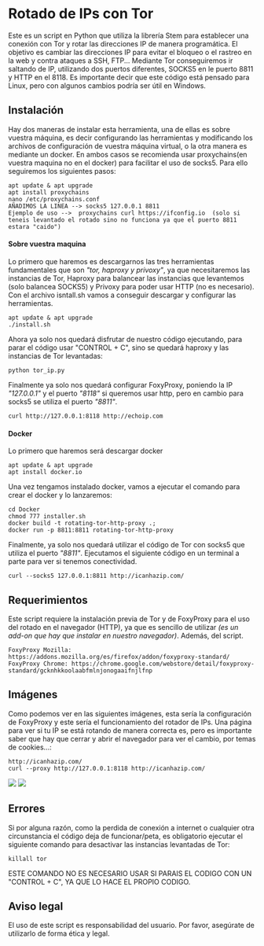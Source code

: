 # Rotado de IPs con Tor

Este es un script en Python que utiliza la librería Stem para establecer una conexión con Tor y rotar las direcciones IP de manera programática. El objetivo es cambiar las direcciones IP para evitar el bloqueo o el rastreo en la web y contra ataques a SSH, FTP... Mediante Tor conseguiremos ir saltando de IP, utilizando dos puertos diferentes, SOCKS5 en le puerto 8811 y HTTP en el 8118. Es importante decir que este código está pensado para Linux, pero con algunos cambios podría ser útil en Windows.

## Instalación

Hay dos maneras de instalar esta herramienta, una de ellas es sobre vuestra máquina, es decir configurando las herramientas y modificando los archivos de configuración de vuestra máquina virtual, o la otra manera es mediante un docker. En ambos casos se recomienda usar proxychains(en vuestra maquina no en el docker) para facilitar el uso de socks5. Para ello seguiremos los siguientes pasos:

```
apt update & apt upgrade
apt install proxychains
nano /etc/proxychains.conf
AÑADIMOS LA LINEA --> socks5 127.0.0.1 8811
Ejemplo de uso -->  proxychains curl https://ifconfig.io  (solo si teneis levantado el rotado sino no funciona ya que el puerto 8811 estara "caido")
```

#### Sobre vuestra maquina
Lo primero que haremos es descargarnos las tres herramientas fundamentales que son _"tor, haproxy y privoxy"_, ya que necesitaremos las instancias de Tor, Haproxy para balancear las instancias que levantemos (solo balancea SOCKS5) y Privoxy para poder usar HTTP (no es necesario). Con el archivo isntall.sh vamos a conseguir descargar y configurar las herramientas.

```
apt update & apt upgrade
./install.sh
```

Ahora ya solo nos quedará disfrutar de nuestro código ejecutando, para parar el código usar "CONTROL + C", sino se quedará haproxy y las instancias de Tor levantadas:

```
python tor_ip.py
```

Finalmente ya solo nos quedará configurar FoxyProxy, poniendo la IP _"127.0.0.1"_ y el puerto _"8118"_ si queremos usar http, pero en cambio para socks5 se utiliza el puerto _"8811"_.

```
curl http://127.0.0.1:8118 http://echoip.com
```
#### Docker
Lo primero que haremos será descargar docker
```
apt update & apt upgrade
apt install docker.io
```

Una vez tengamos instalado docker, vamos a ejecutar el comando para crear el docker y lo lanzaremos:

```
cd Docker
chmod 777 installer.sh
docker build -t rotating-tor-http-proxy .;
docker run -p 8811:8811 rotating-tor-http-proxy
```

Finalmente, ya solo nos quedará utilizar el código de Tor con socks5 que utiliza el puerto _"8811"_. Ejecutamos el siguiente código en un terminal a parte para ver si tenemos conectividad.

```
curl --socks5 127.0.0.1:8811 http://icanhazip.com/
```
## Requerimientos

Este script requiere la instalación previa de Tor y de FoxyProxy para el uso del rotado en el navegador (HTTP), ya que es sencillo de utilizar _(es un add-on que hay que instalar en nuestro navegador)_. Además, del script.
```
FoxyProxy Mozilla: https://addons.mozilla.org/es/firefox/addon/foxyproxy-standard/
FoxyProxy Chrome: https://chrome.google.com/webstore/detail/foxyproxy-standard/gcknhkkoolaabfmlnjonogaaifnjlfnp
```

## Imágenes
Como podemos ver en las siguientes imágenes, esta sería la configuración de FoxyProxy y este sería el funcionamiento del rotador de IPs. Una página para ver si tu IP se está rotando de manera correcta es, pero es importante saber que hay que cerrar y abrir el navegador para ver el cambio, por temas de cookies...:

```
http://icanhazip.com/
curl --proxy http://127.0.0.1:8118 http://icanhazip.com/ 
```

![](https://github.com/aldekoa15/IP-Rotator/blob/main/Images/FoxyProxy.PNG?raw=true)
![](https://github.com/aldekoa15/IP-Rotator/blob/main/Images/Example.PNG?raw=true)


## Errores

Si por alguna razón, como la perdida de conexión a internet o cualquier otra circunstancia el código deja de funcionar/peta, es obligatorio ejecutar el siguiente comando para desactivar las instancias levantadas de Tor:

```
killall tor
```

ESTE COMANDO NO ES NECESARIO USAR SI PARAIS EL CODIGO CON UN "CONTROL + C", YA QUE LO HACE EL PROPIO CODIGO.

## Aviso legal

El uso de este script es responsabilidad del usuario. Por favor, asegúrate de utilizarlo de forma ética y legal.

